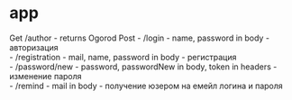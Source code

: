 # app
Get /author - returns Ogorod
Post - /login - name, password in body - авторизация                  
     - /registration - mail, name, password in body - регистрация          
     - /password/new - password, passwordNew in body, token in headers - изменение пароля                        
     - /remind - mail in body - получение юзером на емейл логина и пароля
